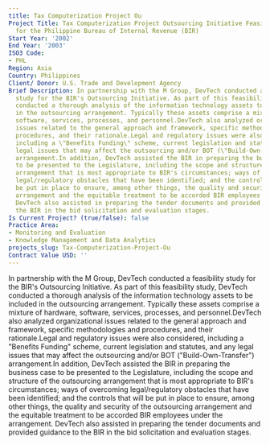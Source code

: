 ```yaml
---
title: Tax Computerization Project Ou
Project Title: Tax Computerization Project Outsourcing Initiative Feasibility Study
  for the Philippine Bureau of Internal Revenue (BIR)
Start Year: '2002'
End Year: '2003'
ISO3 Code:
- PHL
Region: Asia
Country: Philippines
Client/ Donor: U.S. Trade and Development Agency
Brief Description: In partnership with the M Group, DevTech conducted a feasibility
  study for the BIR's Outsourcing Initiative. As part of this feasibility study, DevTech
  conducted a thorough analysis of the information technology assets to be included
  in the outsourcing arrangement. Typically these assets comprise a mixture of hardware,
  software, services, processes, and personnel.DevTech also analyzed organizational
  issues related to the general approach and framework, specific methodologies and
  procedures, and their rationale.Legal and regulatory issues were also considered,
  including a \"Benefits Funding\" scheme, current legislation and statutes, and any
  legal issues that may affect the outsourcing and/or BOT (\"Build-Own-Transfer\")
  arrangement.In addition, DevTech assisted the BIR in preparing the business case
  to be presented to the Legislature, including the scope and structure of the outsourcing
  arrangement that is most appropriate to BIR's circumstances; ways of overcoming
  legal/regulatory obstacles that have been identified; and the controls that will
  be put in place to ensure, among other things, the quality and security of the outsourcing
  arrangement and the equitable treatment to be accorded BIR employees under the arrangement.
  DevTech also assisted in preparing the tender documents and provided guidance to
  the BIR in the bid solicitation and evaluation stages.
Is Current Project? (true/false): false
Practice Area:
- Monitoring and Evaluation
- Knowledge Management and Data Analytics
projects_slug: Tax-Computerization-Project-Ou
Contract Value USD: ''
---
```


In partnership with the M Group, DevTech conducted a feasibility study for the BIR's Outsourcing Initiative. As part of this feasibility study, DevTech conducted a thorough analysis of the information technology assets to be included in the outsourcing arrangement. Typically these assets comprise a mixture of hardware, software, services, processes, and personnel.DevTech also analyzed organizational issues related to the general approach and framework, specific methodologies and procedures, and their rationale.Legal and regulatory issues were also considered, including a \"Benefits Funding\" scheme, current legislation and statutes, and any legal issues that may affect the outsourcing and/or BOT (\"Build-Own-Transfer\") arrangement.In addition, DevTech assisted the BIR in preparing the business case to be presented to the Legislature, including the scope and structure of the outsourcing arrangement that is most appropriate to BIR's circumstances; ways of overcoming legal/regulatory obstacles that have been identified; and the controls that will be put in place to ensure, among other things, the quality and security of the outsourcing arrangement and the equitable treatment to be accorded BIR employees under the arrangement. DevTech also assisted in preparing the tender documents and provided guidance to the BIR in the bid solicitation and evaluation stages.